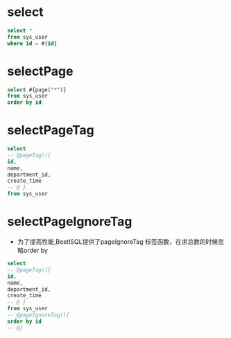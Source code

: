 select
===

```sql
select *
from sys_user
where id = #{id}
```

selectPage
===

```sql
select #{page("*")}
from sys_user
order by id
```

selectPageTag
===

```sql
select
-- @pageTag(){
id,
name,
department_id,
create_time
-- @ }
from sys_user
```

selectPageIgnoreTag
=== 

* 为了提高性能,BeetlSQL提供了pageIgnoreTag 标签函数，在求总数的时候忽略order by

```sql
select
-- @pageTag(){
id,
name,
department_id,
create_time
-- @ }
from sys_user
-- @pageIgnoreTag(){
order by id
-- @}
```


